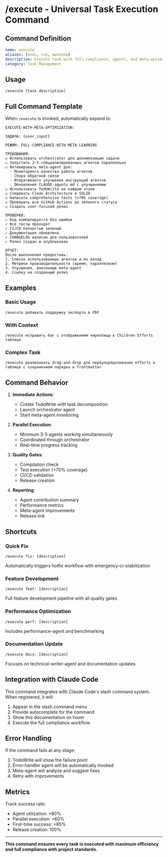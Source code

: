 # /execute - Universal Task Execution Command

## Command Definition
```yaml
name: execute
aliases: [exec, run, выполни]
description: Execute task with full compliance, agents, and meta-optimization
category: Task Management
```

## Usage
```
/execute [task description]
```

## Full Command Template
When `/execute` is invoked, automatically expand to:

```
EXECUTE-WITH-META-OPTIMIZATION:

ЗАДАЧА: {user_input}

РЕЖИМ: FULL-COMPLIANCE-WITH-META-LEARNING

ТРЕБОВАНИЯ:
☑ Использовать orchestrator для декомпозиции задачи
☑ Запустить 3-5 специализированных агентов параллельно
☑ Активировать meta-agent для:
  - Мониторинга качества работы агентов
  - Сбора обратной связи
  - Итеративного улучшения инструкций агентов
  - Обновления CLAUDE-agents.md с улучшениями
☑ Использовать TodoWrite на каждом этапе
☑ Следовать Clean Architecture и SOLID
☑ Написать comprehensive tests (>70% coverage)
☑ Проверить все GitHub Actions до зеленого статуса
☑ Создать user-focused релиз

ПРОВЕРКИ:
✓ Код компилируется без ошибок
✓ Все тесты проходят
✓ CI/CD полностью зеленый
✓ Документация обновлена
✓ CHANGELOG написан для пользователей
✓ Релиз создан и опубликован

ОТЧЕТ:
После выполнения предоставь:
1. Список использованных агентов и их вклад
2. Метрики производительности (время, параллелизм)
3. Улучшения, внесенные meta-agent
4. Ссылку на созданный релиз
```

## Examples

### Basic Usage
```
/execute добавить поддержку экспорта в PDF
```

### With Context
```
/execute исправить баг с отображением кириллицы в Children Efforts таблице
```

### Complex Task
```
/execute реализовать drag-and-drop для переупорядочивания efforts в таблице с сохранением порядка в frontmatter
```

## Command Behavior

1. **Immediate Actions**:
   - Create TodoWrite with task decomposition
   - Launch orchestrator agent
   - Start meta-agent monitoring

2. **Parallel Execution**:
   - Minimum 3-5 agents working simultaneously
   - Coordinated through orchestrator
   - Real-time progress tracking

3. **Quality Gates**:
   - Compilation check
   - Test execution (>70% coverage)
   - CI/CD validation
   - Release creation

4. **Reporting**:
   - Agent contribution summary
   - Performance metrics
   - Meta-agent improvements
   - Release link

## Shortcuts

### Quick Fix
```
/execute fix: [description]
```
Automatically triggers hotfix workflow with emergency-ci-stabilization

### Feature Development
```
/execute feat: [description]
```
Full feature development pipeline with all quality gates

### Performance Optimization
```
/execute perf: [description]
```
Includes performance-agent and benchmarking

### Documentation Update
```
/execute docs: [description]
```
Focuses on technical-writer-agent and documentation updates

## Integration with Claude Code

This command integrates with Claude Code's slash command system. When registered, it will:
1. Appear in the slash command menu
2. Provide autocomplete for the command
3. Show this documentation on hover
4. Execute the full compliance workflow

## Error Handling

If the command fails at any stage:
1. TodoWrite will show the failure point
2. Error-handler agent will be automatically invoked
3. Meta-agent will analyze and suggest fixes
4. Retry with improvements

## Metrics

Track success rate:
- Agent utilization: >80%
- Parallel execution: >60%
- First-time success: >85%
- Release creation: 100%

---

**This command ensures every task is executed with maximum efficiency and full compliance with project standards.**